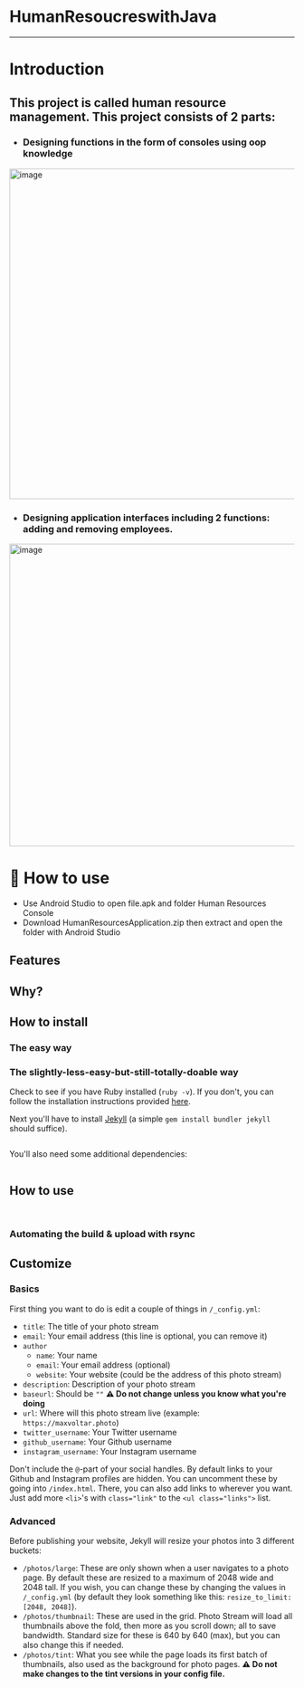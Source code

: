 
# HumanResoucreswithJava


---

# Introduction
## This project is called human resource management. This project consists of 2 parts:
- ### Designing functions in the form of consoles using oop knowledge 
<img width="584" alt="image" src="https://user-images.githubusercontent.com/111257273/184632793-92546018-e089-4ec2-b295-8e9bf6fa50a2.png">

- ### Designing application interfaces including 2 functions: adding and removing employees.
<img width="535" alt="image" src="https://user-images.githubusercontent.com/111257273/184577664-6769688e-6587-4039-b01d-0e46ef8f5bd6.png">


# 🚀 How to use
- Use Android Studio to open file.apk and folder Human Resources Console
- Download HumanResourcesApplication.zip then extract and open the folder with Android Studio


## Features


## Why?

## How to install

### The easy way


### The slightly-less-easy-but-still-totally-doable way

Check to see if you have Ruby installed (`ruby -v`). If you don't, you can follow the installation instructions provided [here](https://www.ruby-lang.org/en/documentation/installation/).

Next you'll have to install [Jekyll](https://jekyllrb.com) (a simple `gem install bundler jekyll` should suffice).

```sh

```

You'll also need some additional dependencies:

```sh

```

## How to use


```sh

```


```sh

```


### Automating the build & upload with rsync

## Customize

### Basics

First thing you want to do is edit a couple of things in `/_config.yml`:

- `title`: The title of your photo stream
- `email`: Your email address (this line is optional, you can remove it)
- `author`
    - `name`: Your name
    - `email`: Your email address (optional)
    - `website`: Your website (could be the address of this photo stream)
- `description`: Description of your photo stream
- `baseurl`: Should be `""` **⚠️ Do not change unless you know what you're doing**
- `url`: Where will this photo stream live (example: `https://maxvoltar.photo`)
- `twitter_username`: Your Twitter username
- `github_username`: Your Github username
- `instagram_username`: Your Instagram username

Don't include the `@`-part of your social handles. By default links to your Github and Instagram profiles are hidden. You can uncomment these by going into `/index.html`. There, you can also add links to wherever you want. Just add more `<li>`'s with `class="link"` to the `<ul class="links">` list.

### Advanced

Before publishing your website, Jekyll will resize your photos into 3 different buckets:

- `/photos/large`: These are only shown when a user navigates to a photo page. By default these are resized to a maximum of 2048 wide and 2048 tall. If you wish, you can change these by changing the values in `/_config.yml` (by default they look something like this: `resize_to_limit: [2048, 2048]`).
- `/photos/thumbnail`: These are used in the grid. Photo Stream will load all thumbnails above the fold, then more as you scroll down; all to save bandwidth. Standard size for these is 640 by 640 (max), but you can also change this if needed.
- `/photos/tint`: What you see while the page loads its first batch of thumbnails, also used as the background for photo pages. **⚠️ Do not make changes to the tint versions in your config file.**


